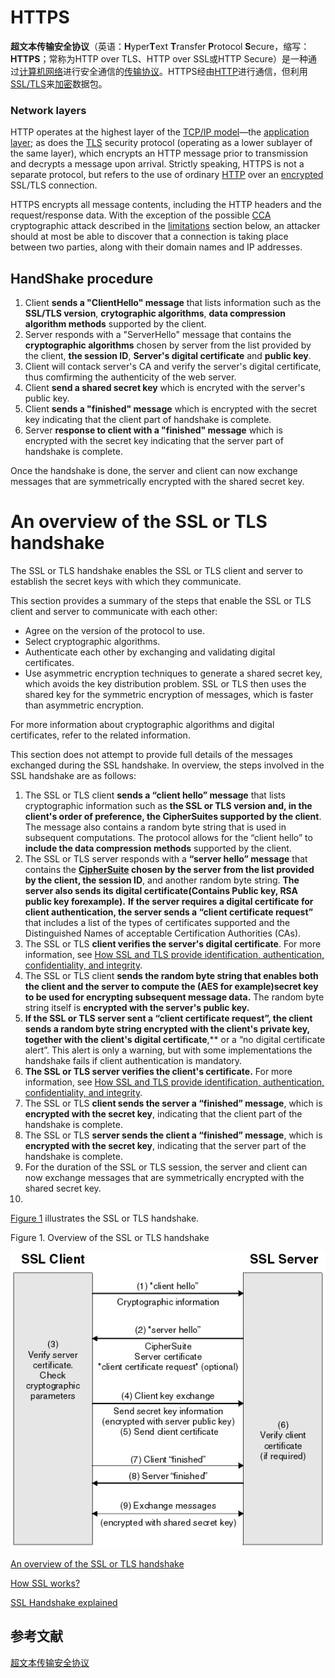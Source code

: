 # HTTPS

**超文本传输安全协议**（英语：**H**yper**T**ext **T**ransfer **P**rotocol **S**ecure，缩写：**HTTPS**；常称为HTTP over TLS、HTTP over SSL或HTTP Secure）是一种通过[计算机网络](https://zh.wikipedia.org/wiki/計算機網絡)进行安全通信的[传输协议](https://zh.wikipedia.org/wiki/網路傳輸協定)。HTTPS经由[HTTP](https://zh.wikipedia.org/wiki/HTTP)进行通信，但利用[SSL/TLS](https://zh.wikipedia.org/wiki/传输层安全)来[加密](https://zh.wikipedia.org/wiki/加密)数据包。



### Network layers

HTTP operates at the highest layer of the [TCP/IP model](https://en.wikipedia.org/wiki/TCP/IP_model)—the [application layer](https://en.wikipedia.org/wiki/Application_layer); as does the [TLS](https://en.wikipedia.org/wiki/Transport_Layer_Security) security protocol (operating as a lower sublayer of the same layer), which encrypts an HTTP message prior to transmission and decrypts a message upon arrival. Strictly speaking, HTTPS is not a separate protocol, but refers to the use of ordinary [HTTP](https://en.wikipedia.org/wiki/HTTP) over an [encrypted](https://en.wikipedia.org/wiki/Encryption) SSL/TLS connection.

HTTPS encrypts all message contents, including the HTTP headers and the request/response data. With the exception of the possible [CCA](https://en.wikipedia.org/wiki/Chosen-ciphertext_attack) cryptographic attack described in the [limitations](https://en.wikipedia.org/wiki/HTTPS#Limitations) section below, an attacker should at most be able to discover that a connection is taking place between two parties, along with their domain names and IP addresses.



## HandShake procedure

1. Client **sends a "ClientHello" message** that lists information such as the **SSL/TLS version**, **crytographic algorithms**, **data compression algorithm methods** supported by the client.
2. Server responds with a "ServerHello" message that contains the **cryptographic algorithms** chosen by server from the list provided by the client, **the session ID**, **Server's digital certificate** and **public key**.
3. Client will contack server's CA and verify the server's digital certificate, thus comfirming the authenticity of the web server.
4. Client **send a shared secret key** which is encryted with the server's public key.
5. Client **sends a "finished" message** which is encrypted with the secret key indicating that the client part of handshake is complete.
6. Server **response to client with a "finished" message** which is encrypted with the secret key indicating that the server part of handshake is complete.

Once the handshake is done,  the server and client can now exchange messages that are symmetrically encrypted with the shared secret key.



# An overview of the SSL or TLS handshake

The SSL or TLS handshake enables the SSL or TLS client and server to establish the secret keys with which they communicate.

This section provides a summary of the steps that enable the SSL or TLS client and server to communicate with each other:

- Agree on the version of the protocol to use.
- Select cryptographic algorithms.
- Authenticate each other by exchanging and validating digital certificates.
- Use asymmetric encryption techniques to generate a shared secret key, which avoids the key distribution problem. SSL or TLS then uses the shared key for the symmetric encryption of messages, which is faster than asymmetric encryption.

For more information about cryptographic algorithms and digital certificates, refer to the related information.

This section does not attempt to provide full details of the messages exchanged during the SSL handshake. In overview, the steps involved in the SSL handshake are as follows:

1. The SSL or TLS client **sends a “client hello” message** that lists cryptographic information such as **the SSL or TLS version and, in the client's order of preference, the CipherSuites supported by the client**. The message also contains a random byte string that is used in subsequent computations. The protocol allows for the “client hello” to **include the data compression methods** supported by the client.
2. The SSL or TLS server responds with a **“server hello” message** that contains the **[CipherSuite](https://en.wikipedia.org/wiki/Cipher_suite) chosen by the server from the list provided by the client, the session ID**, and another random byte string. **The server also sends its digital certificate(Contains Public key, RSA public key forexample).** **If the server requires a digital certificate for client authentication, the server sends a “client certificate request”** that includes a list of the types of certificates supported and the Distinguished Names of acceptable Certification Authorities (CAs).
3. The SSL or TLS **client verifies the server's digital certificate**. For more information, see [How SSL and TLS provide identification, authentication, confidentiality, and integrity](https://www.ibm.com/docs/en/SSFKSJ_7.5.0/com.ibm.mq.sec.doc/q009940_.html).
4. The SSL or TLS client **sends the random byte string that enables both the client and the server to compute the (AES for example)secret key to be used for encrypting subsequent message data.** The random byte string itself is **encrypted with the server's public key.**
5. **If the SSL or TLS server sent a “client certificate request”, the client sends a random byte string encrypted with the client's private key, together with the client's digital certificate**,** or a “no digital certificate alert”. This alert is only a warning, but with some implementations the handshake fails if client authentication is mandatory.
6. **The SSL or TLS server verifies the client's certificate.** For more information, see [How SSL and TLS provide identification, authentication, confidentiality, and integrity](https://www.ibm.com/docs/en/SSFKSJ_7.5.0/com.ibm.mq.sec.doc/q009940_.html).
7. The SSL or TLS **client sends the server a “finished” message**, which is **encrypted with the secret key**, indicating that the client part of the handshake is complete.
8. The SSL or TLS **server sends the client a “finished” message**, which is **encrypted with the secret key**, indicating that the server part of the handshake is complete.
9. For the duration of the SSL or TLS session, the server and client can now exchange messages that are symmetrically encrypted with the shared secret key.
10. 

[Figure 1](https://www.ibm.com/docs/en/ibm-mq/7.5?topic=ssl-overview-tls-handshake#q009930___q009930_6) illustrates the SSL or TLS handshake.

Figure 1. Overview of the SSL or TLS handshake

![img](https-handshake.gif)



[An overview of the SSL or TLS handshake](https://www.ibm.com/docs/en/ibm-mq/7.5?topic=ssl-overview-tls-handshake)

[How SSL works?](https://www.tutorialsteacher.com/https/how-ssl-works)

[SSL Handshake explained](https://medium.com/@kasunpdh/ssl-handshake-explained-4dabb87cdce)



## 参考文献

[超文本传输安全协议](https://zh.wikipedia.org/wiki/%E8%B6%85%E6%96%87%E6%9C%AC%E4%BC%A0%E8%BE%93%E5%AE%89%E5%85%A8%E5%8D%8F%E8%AE%AE)